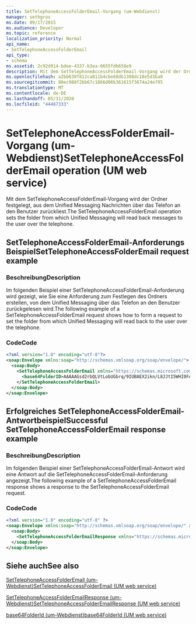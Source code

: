```yaml
---
title: SetTelephoneAccessFolderEmail-Vorgang (um-Webdienst)
manager: sethgros
ms.date: 09/17/2015
ms.audience: Developer
ms.topic: reference
localization_priority: Normal
api_name:
- SetTelephoneAccessFolderEmail
api_type:
- schema
ms.assetid: 2c92d914-bdee-4337-b3ea-0655fdb658e9
description: Mit dem SetTelephoneAccessFolderEmail-Vorgang wird der Ordner festgelegt, aus dem Unified Messaging Nachrichten über das Telefon an den Benutzer zurückliest.
ms.openlocfilehash: a2bb630f812ca811b4cbe68db1308dc18e5d3ba0
ms.sourcegitcommit: 88ec988f2bb67c1866d06b361615f3674a24e795
ms.translationtype: MT
ms.contentlocale: de-DE
ms.lasthandoff: 05/31/2020
ms.locfileid: "44467333"
---
```

# <a name="settelephoneaccessfolderemail-operation-um-web-service"></a><span data-ttu-id="6fdbd-103">SetTelephoneAccessFolderEmail-Vorgang (um-Webdienst)</span><span class="sxs-lookup"><span data-stu-id="6fdbd-103">SetTelephoneAccessFolderEmail operation (UM web service)</span></span>

<span data-ttu-id="6fdbd-104">Mit dem SetTelephoneAccessFolderEmail-Vorgang wird der Ordner festgelegt, aus dem Unified Messaging Nachrichten über das Telefon an den Benutzer zurückliest.</span><span class="sxs-lookup"><span data-stu-id="6fdbd-104">The SetTelephoneAccessFolderEmail operation sets the folder from which Unified Messaging will read back messages to the user over the telephone.</span></span>
  
## <a name="settelephoneaccessfolderemail-request-example"></a><span data-ttu-id="6fdbd-105">SetTelephoneAccessFolderEmail-Anforderungs Beispiel</span><span class="sxs-lookup"><span data-stu-id="6fdbd-105">SetTelephoneAccessFolderEmail request example</span></span>

### <a name="description"></a><span data-ttu-id="6fdbd-106">Beschreibung</span><span class="sxs-lookup"><span data-stu-id="6fdbd-106">Description</span></span>

<span data-ttu-id="6fdbd-107">Im folgenden Beispiel einer SetTelephoneAccessFolderEmail-Anforderung wird gezeigt, wie Sie eine Anforderung zum Festlegen des Ordners erstellen, von dem Unified Messaging über das Telefon an den Benutzer zurückgelesen wird.</span><span class="sxs-lookup"><span data-stu-id="6fdbd-107">The following example of a SetTelephoneAccessFolderEmail request shows how to form a request to set the folder from which Unified Messaging will read back to the user over the telephone.</span></span>
  
### <a name="code"></a><span data-ttu-id="6fdbd-108">Code</span><span class="sxs-lookup"><span data-stu-id="6fdbd-108">Code</span></span>

```XML
<?xml version="1.0" encoding="utf-8"?>
<soap:Envelope xmlns:soap="http://schemas.xmlsoap.org/soap/envelope/">
  <soap:Body>
    <SetTelephoneAccessFolderEmail xmlns="https://schemas.microsoft.com/exchange/services/2006/messages">
      <base64FolderID>AAAAAGsd2rbQLVtLobUGbrq/9IUBAEX2ikn/L8JJtI5WHI0FAW8AAAFXHhsAAA==</base64FolderID>
    </SetTelephoneAccessFolderEmail>
  </soap:Body>
</soap:Envelope>
```

## <a name="successful-settelephoneaccessfolderemail-response-example"></a><span data-ttu-id="6fdbd-109">Erfolgreiches SetTelephoneAccessFolderEmail-Antwortbeispiel</span><span class="sxs-lookup"><span data-stu-id="6fdbd-109">Successful SetTelephoneAccessFolderEmail response example</span></span>

### <a name="description"></a><span data-ttu-id="6fdbd-110">Beschreibung</span><span class="sxs-lookup"><span data-stu-id="6fdbd-110">Description</span></span>

<span data-ttu-id="6fdbd-111">Im folgenden Beispiel einer SetTelephoneAccessFolderEmail-Antwort wird eine Antwort auf die SetTelephoneAccessFolderEmail-Anforderung angezeigt.</span><span class="sxs-lookup"><span data-stu-id="6fdbd-111">The following example of a SetTelephoneAccessFolderEmail response shows a response to the SetTelephoneAccessFolderEmail request.</span></span>
  
### <a name="code"></a><span data-ttu-id="6fdbd-112">Code</span><span class="sxs-lookup"><span data-stu-id="6fdbd-112">Code</span></span>

```XML
<?xml version="1.0" encoding="utf-8" ?> 
<soap:Envelope xmlns:soap="http://schemas.xmlsoap.org/soap/envelope/" xmlns:xsi="http://www.w3.org/2001/XMLSchema-instance" xmlns:xsd="http://www.w3.org/2001/XMLSchema">
  <soap:Body>
    <SetTelephoneAccessFolderEmailResponse xmlns="https://schemas.microsoft.com/exchange/services/2006/messages" /> 
  </soap:Body>
</soap:Envelope>
```

## <a name="see-also"></a><span data-ttu-id="6fdbd-113">Siehe auch</span><span class="sxs-lookup"><span data-stu-id="6fdbd-113">See also</span></span>



[<span data-ttu-id="6fdbd-114">SetTelephoneAccessFolderEmail (um-Webdienst)</span><span class="sxs-lookup"><span data-stu-id="6fdbd-114">SetTelephoneAccessFolderEmail (UM web service)</span></span>](settelephoneaccessfolderemail-um-web-service.md)
  
[<span data-ttu-id="6fdbd-115">SetTelephoneAccessFolderEmailResponse (um-Webdienst)</span><span class="sxs-lookup"><span data-stu-id="6fdbd-115">SetTelephoneAccessFolderEmailResponse (UM web service)</span></span>](settelephoneaccessfolderemailresponse-um-web-service.md)
  
[<span data-ttu-id="6fdbd-116">base64FolderId (um-Webdienst)</span><span class="sxs-lookup"><span data-stu-id="6fdbd-116">base64FolderId (UM web service)</span></span>](base64folderid-um-web-service.md)

